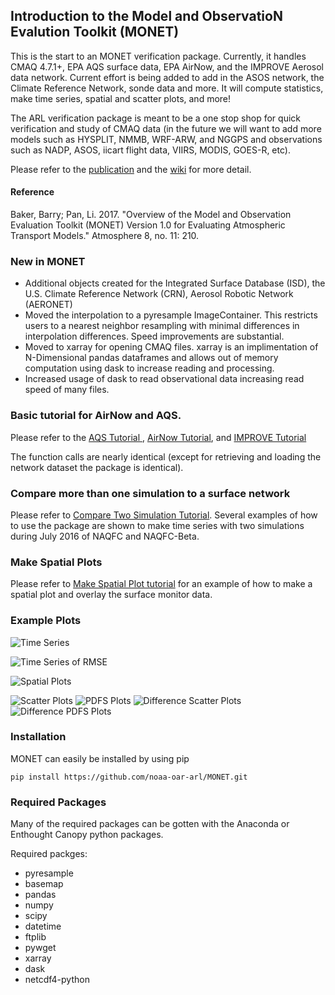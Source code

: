 
## Introduction to the Model and ObservatioN Evalution Toolkit (MONET)

This is the start to an MONET verification package. Currently, it handles CMAQ 4.7.1+, EPA AQS surface data, EPA AirNow, and the IMPROVE Aerosol data network. Current effort is being added to add in the ASOS network, the Climate Reference Network, sonde data and more. It will compute statistics, make time series, spatial and scatter plots, and more!  

The ARL verification package is meant to be a one stop shop for quick verification and study of CMAQ data (in the future we will want to add more models such as HYSPLIT, NMMB, WRF-ARW, and NGGPS and observations such as NADP, ASOS, iicart flight data, VIIRS, MODIS, GOES-R, etc).  

Please refer to the [publication](http://www.mdpi.com/2073-4433/8/11/210) and the [wiki](https://github.com/noaa-oar-arl/MONET/wiki) for more detail.  

#### Reference

Baker, Barry; Pan, Li.	2017. "Overview of the Model and Observation Evaluation Toolkit (MONET) Version 1.0 for Evaluating Atmospheric Transport Models." Atmosphere 8, no. 11: 210.

### New in MONET

* Additional objects created for the Integrated Surface Database (ISD), the U.S. Climate Reference Network (CRN), Aerosol Robotic Network (AERONET)
* Moved the interpolation to a pyresample ImageContainer.  This restricts users to a nearest neighbor resampling with minimal differences in interpolation differences.  Speed improvements are substantial.
* Moved to xarray for opening CMAQ files.  xarray is an implimentation of N-Dimensional pandas dataframes and allows out of memory computation using dask to increase reading and processing.
* Increased usage of dask to read observational data increasing read speed of many files.  

### Basic tutorial for AirNow and AQS.  

Please refer to the [AQS Tutorial ](https://github.com/noaa-oar-arl/MONET/wiki/Compare-CMAQ-to-AQS), [AirNow Tutorial](https://github.com/noaa-oar-arl/MONET/wiki/Comparing-CMAQ-and-AirNow), and [IMPROVE Tutorial](https://github.com/noaa-oar-arl/MONET/wiki/Compare-CMAQ-to-the-IMPROVE-Network)

The function calls are nearly identical (except for retrieving and loading the network dataset the package is identical).  

### Compare more than one simulation to a surface network

Please refer to [Compare Two Simulation Tutorial](https://github.com/noaa-oar-arl/MONET/wiki/Comparing-two-CMAQ-Simulations-Plotting-Overlay-Example). Several examples of how to use the package are shown to make time series with two simulations during July 2016 of NAQFC and NAQFC-Beta.

### Make Spatial Plots

Please refer to [Make Spatial Plot tutorial](https://github.com/noaa-oar-arl/MONET/wiki/Creating-Spatial-Plots-from-AIRNOW-and-CMAQ) for an example of how to make a spatial plot and overlay the surface monitor data.  

### Example Plots

![Time Series](https://github.com/noaa-oar-arl/MONET/blob/master/sample_figures/pm2.5_timeseries.jpg?raw=true)

![Time Series of RMSE](https://github.com/noaa-oar-arl/MONET/blob/master/sample_figures/pm2.5_timeseries_rmse.jpg?raw=true)

![Spatial Plots](https://github.com/noaa-oar-arl/MONET/blob/master/sample_figures/ozone_spatial.jpg?raw=true)

![Scatter Plots](https://github.com/noaa-oar-arl/MONET/blob/master/sample_figures/no2_scatter.jpg?raw=true)
![PDFS Plots](https://github.com/noaa-oar-arl/MONET/blob/master/sample_figures/no2_pdf.jpg?raw=true)
![Difference Scatter Plots](https://github.com/noaa-oar-arl/MONET/blob/master/sample_figures/no2_diffscatter.jpg?raw=true)
![Difference PDFS Plots](https://github.com/noaa-oar-arl/MONET/blob/master/sample_figures/no2_diffpdf.jpg?raw=true)

### Installation

MONET can easily be installed by using pip

```pip install https://github.com/noaa-oar-arl/MONET.git```

### Required Packages
Many of the required packages can be gotten with the Anaconda or Enthought Canopy python packages.

Required packges:

  * pyresample
  * basemap
  * pandas
  * numpy
  * scipy
  * datetime
  * ftplib
  * pywget
  * xarray
  * dask
  * netcdf4-python

